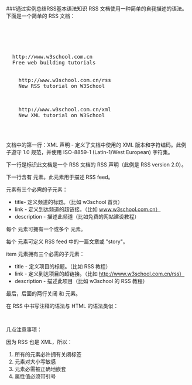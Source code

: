 ###通过实例总结RSS基本语法知识
RSS 文档使用一种简单的自我描述的语法。下面是一个简单的 RSS 文档：
<pre>
<?xml version="1.0" encoding="ISO-8859-1" ?>
<rss version="2.0">

<channel>
  <title>W3School Home Page</title>
  <link>http://www.w3school.com.cn</link>
  <description>Free web building tutorials</description>
  <item>
    <title>RSS Tutorial</title>
    <link>http://www.w3school.com.cn/rss</link>
    <description>New RSS tutorial on W3School</description>
  </item>
  <item>
    <title>XML Tutorial</title>
    <link>http://www.w3school.com.cn/xml</link>
    <description>New XML tutorial on W3School</description>
  </item>
</channel>
</rss>
</pre>
文档中的第一行：XML 声明 - 定义了文档中使用的 XML 版本和字符编码。此例子遵守 1.0 规范，并使用 ISO-8859-1 (Latin-1/West European) 字符集。

下一行是标识此文档是一个 RSS 文档的 RSS 声明（此例是 RSS version 2.0）。

下一行含有 <channel> 元素。此元素用于描述 RSS feed。

<channel> 元素有三个必需的子元素：

-  title- 定义频道的标题。（比如 w3school 首页）
-  link - 定义到达频道的超链接。（比如 www.w3school.com.cn）
-  description - 描述此频道（比如免费的网站建设教程）

每个 <channel> 元素可拥有一个或多个 <item> 元素。

每个 <item> 元素可定义 RSS feed 中的一篇文章或 "story"。

item 元素拥有三个必需的子元素：

- title - 定义项目的标题。（比如 RSS 教程）
- link - 定义到达项目的超链接。（比如 http://www.w3school.com.cn/rss）
- description - 描述此项目（比如 w3school 的 RSS 教程）

最后，后面的两行关闭 <channel> 和 <rss> 元素。

在 RSS 中书写注释的语法与 HTML 的语法类似：
<pre>
<!-- This is an RSS comment -->
</pre>
几点注意事项：

因为 RSS 也是 XML，所以：

1. 所有的元素必许拥有关闭标签
2. 元素对大小写敏感
3. 元素必需被正确地嵌套
4. 属性值必须带引号